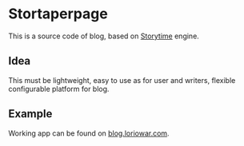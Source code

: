 # Stortaperpage

This is a source code of blog, based on [Storytime](https://github.com/CultivateLabs/storytime) engine.

## Idea

This must be lightweight, easy to use as for user and writers, flexible configurable platform for blog.

## Example

Working app can be found on [blog.loriowar.com](https://blog.loriowar.com).
